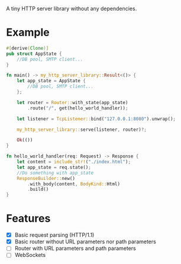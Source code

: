 A tiny HTTP server library without any dependencies.

# Example

```rust
#[derive(Clone)]
pub struct AppState {
    //DB pool, SMTP client...
}

fn main() -> my_http_server_library::Result<()> {
    let app_state = AppState {
        //DB pool, SMTP client...
    };

    let router = Router::with_state(app_state)
        .route("/", get(hello_world_handler));

    let listener = TcpListener::bind("127.0.0.1:8080").unwrap();

    my_http_server_library::serve(listener, router)?;

    Ok(())
}

fn hello_world_handler(req: Request) -> Response {
    let content = include_str!("./index.html");
    let app_state = req.state();
    //Do something with app_state
    ResponseBuilder::new()
        .with_body(content, BodyKind::Html)
        .build()
}
```

# Features

- [x] Basic request parsing (HTTP/1.1)
- [x] Basic router without URL parameters nor path parameters
- [ ] Router with URL parameters and path parameters
- [ ] WebSockets

